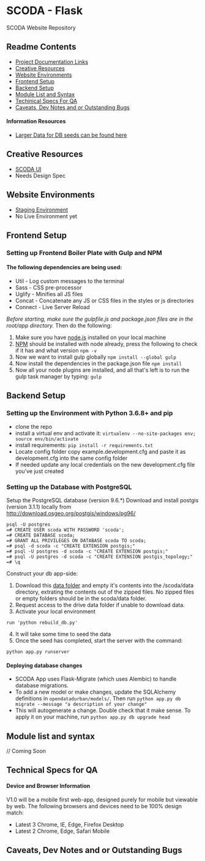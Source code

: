 # SCODA - Flask
SCODA Website Repository

## Readme Contents
- [Project Documentation Links](/README.md#project-documentation-links)
- [Creative Resources](/README.md#creative-resources)
- [Website Environments](/README.md#website-environments)
- [Frontend Setup](/README.md#frontend-setup)
- [Backend Setup](/README.md#backend-setup)
- [Module List and Syntax](/README.md#module-list-and-syntax)
- [Techinical Specs For QA](/README.md#technical-specs-for-qa)
- [Caveats, Dev Notes and or Outstanding Bugs](/README.md#caveats-dev-notes-and-or-outstanding-bugs)

#### Information Resources
- [Larger Data for DB seeds can be found here](https://drive.google.com/drive/folders/1tnI_EveGeeJg8-WnP5Js2doMDsQGT2Vh?usp=sharing)

## Creative Resources
- [SCODA UI](https://projects.invisionapp.com/d/main#/projects/prototypes/15567383)
- Needs Design Spec


## Website Environments
- [Staging Environment]()
- No Live Environment yet

## Frontend Setup
### Setting up Frontend Boiler Plate with Gulp and NPM
#### The following dependencies are being used:
- Util      - Log custom messages to the terminal
- Sass      - CSS pre-processor
- Uglify    - Minifies all JS files
- Concat    - Concatenate any JS or CSS files in the styles or js directories
- Connect   - Live Server Reload

_Before starting, make sure the gulpfile.js and package.json files are in the root/app directory._
Then do the following:
1. Make sure you have [node.js](https://nodejs.org/dist/v8.11.2/node-v8.11.2-x64.msi) installed on your local machine
2. [NPM](https://www.npmjs.com/get-npm) should be installed with node already, press the following to check if it has and what version
`npm -v`
3. Now we want to install gulp globally
`npm install --global gulp`
4. Now install the dependencies in the package.json file
`npm install`
5. Now all your node plugins are installed, and all that's left is to run the gulp task manager by typing:
`gulp`

## Backend Setup
### Setting up the Environment with Python 3.6.8+ and pip
* clone the repo
* install a virtual env and activate it: `virtualenv --no-site-packages env; source env/bin/activate`
* install requirements: `pip install -r requirements.txt`
* Locate config folder copy example.development.cfg and paste it as development.cfg into the same config folder
* If needed update any local credentials on the new development.cfg file you've just created

### Setting up the Database with PostgreSQL
Setup the PostgreSQL database (version 9.6.*)
Download and install postgis (version 3.1.1) locally from http://download.osgeo.org/postgis/windows/pg96/
```
psql -U postgres
=# CREATE USER scoda WITH PASSWORD 'scoda';
=# CREATE DATABASE scoda;
=# GRANT ALL PRIVILEGES ON DATABASE scoda TO scoda;
=# psql -d scoda -c "CREATE EXTENSION postgis;"
=# psql -U postgres -d scoda -c "CREATE EXTENSION postgis;"
=# psql -U postgres -d scoda -c "CREATE EXTENSION postgis_topology;"
=# \q
```
Construct your db app-side:
1. Download this [data folder](https://drive.google.com/drive/folders/1tnI_EveGeeJg8-WnP5Js2doMDsQGT2Vh) and empty it's contents into the /scoda/data directory, extrating the contents out of the zipped files. No zipped files or empty folders should be in the scoda/data folder.
2. Request access to the drive data folder if unable to download data.
3. Activate your local environment
```
run 'python rebuild_db.py'
```
4. It will take some time to seed the data
5. Once the seed has completed, start the server with the command:
```
python app.py runserver
```

#### Deploying database changes
* SCODA App uses Flask-Migrate (which uses Alembic) to handle database migrations.
* To add a new model or make changes, update the SQLAlchemy definitions in `opendatadurban/models/`. Then run
`python app.py db migrate --message "a description of your change"`
* This will autogenerate a change. Double check that it make sense. To apply it on your machine, run
`python app.py db upgrade head`

## Module list and syntax
// Coming Soon

## Technical Specs for QA

#### Device and Browser Information
V1.0 will be a mobile first web-app, designed purely for mobile but viewable by web.
The following browsers and devices need to be 100% design match:
- Latest 3 Chrome, IE, Edge, Firefox Desktop
- Latest 2 Chrome, Edge, Safari Mobile

## Caveats, Dev Notes and or Outstanding Bugs
